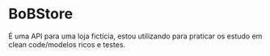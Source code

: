 # BoBStore

É uma API para uma loja fictícia, estou utilizando para praticar os estudo em clean code/modelos ricos e testes.
